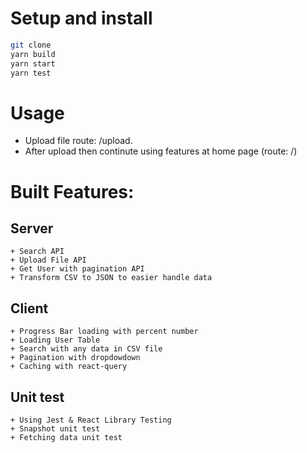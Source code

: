 # Setup and install
```bash
git clone 
yarn build
yarn start
yarn test
```

# Usage
- Upload file route: /upload. 
- After upload then continute using features at home page (route: /)

# Built Features:
## Server
    + Search API
    + Upload File API
    + Get User with pagination API
    + Transform CSV to JSON to easier handle data
## Client
    + Progress Bar loading with percent number
    + Loading User Table
    + Search with any data in CSV file
    + Pagination with dropdowdown
    + Caching with react-query
## Unit test
    + Using Jest & React Library Testing
    + Snapshot unit test
    + Fetching data unit test




